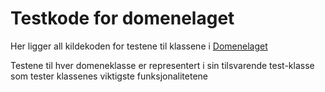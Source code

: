 # Testkode for domenelaget

Her ligger all kildekoden for testene til klassene i [Domenelaget](treningsapp/core/src/main/java/treningsapp/core) 

Testene til hver domeneklasse er representert i sin tilsvarende test-klasse som tester klassenes viktigste funksjonalitetene